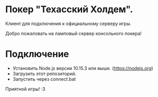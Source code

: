 # Покер "Техасский Холдем".
Клиент для подключения к официальному серверу игры.

Добро пожаловать на ламповый сервер консольного покера!
# Подключение
- Установить Node.js версии 10.15.3 или выше. (https://nodejs.org)
- Загрузить этот репозиторий.
- Запустить через connect.bat

Приятной игры! :3
